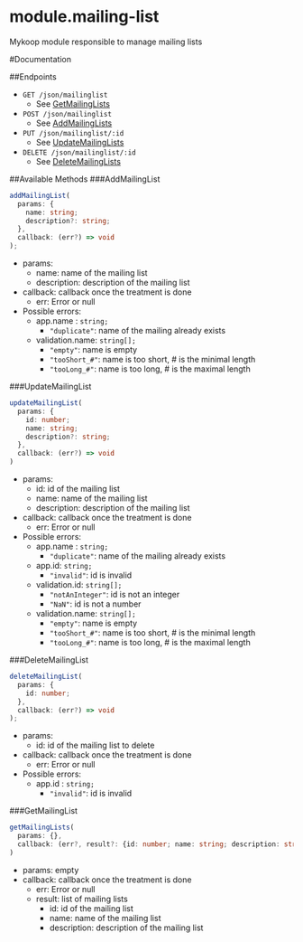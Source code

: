 module.mailing-list
===================

Mykoop module responsible to manage mailing lists


#Documentation

##Endpoints
- `GET /json/mailinglist`
  - See [GetMailingLists](#GetMailingList)
- `POST /json/mailinglist`
  - See [AddMailingLists](#AddMailingList)
- `PUT /json/mailinglist/:id`
  - See [UpdateMailingLists](#UpdateMailingList)
- `DELETE /json/mailinglist/:id`
  - See [DeleteMailingLists](#DeleteMailingList)

##Available Methods
###AddMailingList
```ts
addMailingList(
  params: {
    name: string;
    description?: string;
  },
  callback: (err?) => void
);
```
- params:
  - name: name of the mailing list
  - description: description of the mailing list
- callback: callback once the treatment is done
  - err: Error or null
- Possible errors:
  - app.name : `string;`
    - `"duplicate"`: name of the mailing already exists
  - validation.name: `string[];`
    - `"empty"`: name is empty
    - `"tooShort_#"`: name is too short, # is the minimal length
    - `"tooLong_#"`: name is too long, # is the maximal length

###UpdateMailingList
```ts
updateMailingList(
  params: {
    id: number;
    name: string;
    description?: string;
  },
  callback: (err?) => void
)
```
- params:
  - id: id of the mailing list
  - name: name of the mailing list
  - description: description of the mailing list
- callback: callback once the treatment is done
  - err: Error or null
- Possible errors:
  - app.name : `string;`
    - `"duplicate"`: name of the mailing already exists
  - app.id: `string;`
    - `"invalid"`: id is invalid
  - validation.id: `string[];`
    - `"notAnInteger"`: id is not an integer
    - `"NaN"`: id is not a number
  - validation.name: `string[];`
    - `"empty"`: name is empty
    - `"tooShort_#"`: name is too short, # is the minimal length
    - `"tooLong_#"`: name is too long, # is the maximal length

###DeleteMailingList
```ts
deleteMailingList(
  params: {
    id: number;
  },
  callback: (err?) => void
);
```
- params:
  - id: id of the mailing list to delete
- callback: callback once the treatment is done
  - err: Error or null
- Possible errors:
  - app.id : `string;`
    - `"invalid"`: id is invalid

###GetMailingList
```ts
getMailingLists(
  params: {},
  callback: (err?, result?: {id: number; name: string; description: string;}[]) => void
)
```
- params: empty
- callback: callback once the treatment is done
  - err: Error or null
  - result: list of mailing lists
    - id: id of the mailing list
    - name: name of the mailing list
    - description: description of the mailing list
